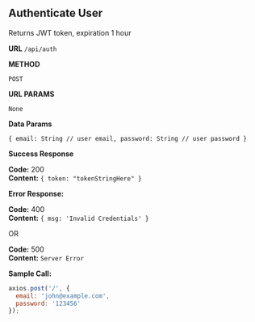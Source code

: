 ## **Authenticate User**

Returns JWT token, expiration 1 hour

**URL**
`/api/auth`

**METHOD**

`POST`

**URL PARAMS**

    None

**Data Params**

`{ email: String // user email, password: String // user password }`

**Success Response**

**Code:** 200 <br />
**Content:** `{ token: "tokenStringHere" }`

**Error Response:**

**Code:** 400 <br />
**Content:** `{ msg: 'Invalid Credentials' }`

OR

**Code:** 500 <br />
**Content:** `Server Error`

**Sample Call:**

```javascript
axios.post('/', {
  email: 'john@example.com',
  password: '123456'
});
```
